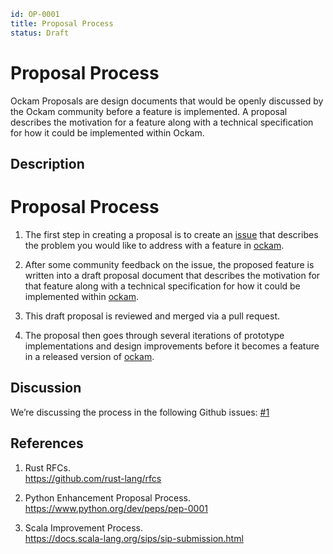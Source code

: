 ```yaml
id: OP-0001
title: Proposal Process
status: Draft
```

# Proposal Process

Ockam Proposals are design documents that would be openly discussed by the Ockam community
before a feature is implemented. A proposal describes the motivation for a feature along with
a technical specification for how it could be implemented within Ockam.

## Description

# Proposal Process

1. The first step in creating a proposal is to create an [issue][issues] that describes the
problem you would like to address with a feature in [ockam][ockam].

2. After some community feedback on the issue, the proposed feature is written into a draft
proposal document that describes the motivation for that feature along with a technical
specification for how it could be implemented within [ockam][ockam].

3. This draft proposal is reviewed and merged via a pull request.

4. The proposal then goes through several iterations of prototype implementations and
design improvements before it becomes a feature in a released version of [ockam][ockam].

## Discussion

We’re discussing the process in the following Github issues: [#1](https://github.com/ockam-network/proposals/issues/1)

## References

1. <span id="reference-1"></span>Rust RFCs. <br/>
https://github.com/rust-lang/rfcs

2. <span id="reference-2"></span>Python Enhancement Proposal Process. <br/>
https://www.python.org/dev/peps/pep-0001

3. <span id="reference-3"></span>Scala Improvement Process. <br/>
https://docs.scala-lang.org/sips/sip-submission.html

[issues]: https://github.com/ockam-network/proposals/issues
[ockam]: https://github.com/ockam-network/ockam
